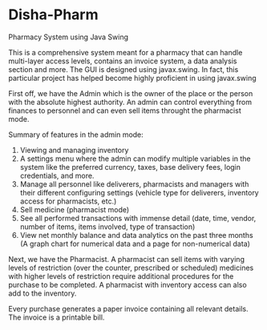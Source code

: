 # Disha-Pharm
Pharmacy System using Java Swing

This is a comprehensive system meant for a pharmacy that can handle multi-layer access levels, contains an invoice system, a data analysis section and more.
The GUI is designed using javax.swing. In fact, this particular project has helped become highly proficient in using javax.swing

First off, we have the Admin which is the owner of the place or the person with the absolute highest authority.
An admin can control everything from finances to personnel and can even sell items throught the pharmacist mode.

Summary of features in the admin mode:
1. Viewing and managing inventory
2. A settings menu where the admin can modify multiple variables in the system like the preferred currency, taxes, base delivery fees, login credentials, and more.
3. Manage all personnel like deliverers, pharmacists and managers with their different configuring settings (vehicle type for deliverers, inventory access for pharmacists, etc.)
4. Sell medicine (pharmacist mode)
5. See all performed transactions with immense detail (date, time, vendor, number of items, items involved, type of transaction)
6. View net monthly balance and data analytics on the past three months (A graph chart for numerical data and a page for non-numerical data)

Next, we have the Pharmacist.
A pharmacist can sell items with varying levels of restriction (over the counter, prescribed or scheduled)
medicines with higher levels of restriction require additional procedures for the purchase to be completed.
A pharmacist with inventory access can also add to the inventory.

Every purchase generates a paper invoice containing all relevant details. The invoice is a printable bill.

